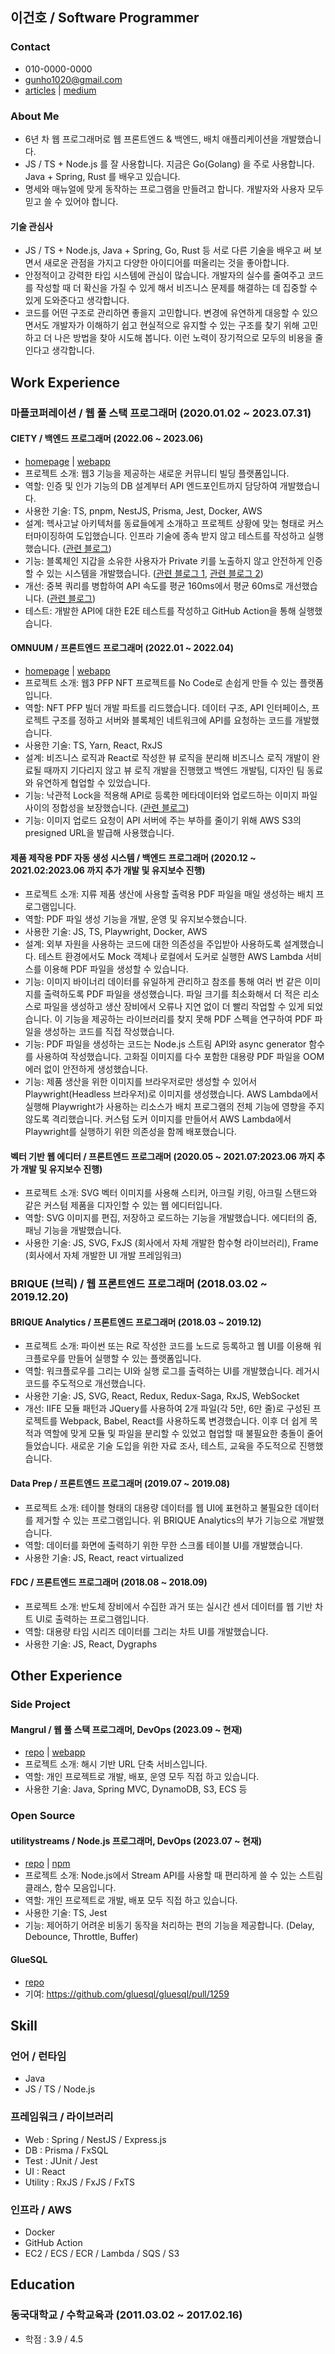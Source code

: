 ## 이건호 / Software Programmer

### Contact

- 010-0000-0000
- gunho1020@gmail.com
- [articles](https://github.com/daengdaengLee/articles) | [medium](https://medium.com/@daengdaenglee/lists)

### About Me

- 6년 차 웹 프로그래머로 웹 프론트엔드 & 백엔드, 배치 애플리케이션을 개발했습니다.
- JS / TS + Node.js 를 잘 사용합니다. 지금은 Go(Golang) 을 주로 사용합니다. Java + Spring, Rust 를 배우고 있습니다.
- 명세와 매뉴얼에 맞게 동작하는 프로그램을 만들려고 합니다. 개발자와 사용자 모두 믿고 쓸 수 있어야 합니다.

#### 기술 관심사

- JS / TS + Node.js, Java + Spring, Go, Rust 등 서로 다른 기술을 배우고 써 보면서 새로운 관점을 가지고 다양한 아이디어를 떠올리는 것을 좋아합니다.
- 안정적이고 강력한 타입 시스템에 관심이 많습니다.
  개발자의 실수를 줄여주고 코드를 작성할 때 더 확신을 가질 수 있게 해서 비즈니스 문제를 해결하는 데 집중할 수 있게 도와준다고 생각합니다.
- 코드를 어떤 구조로 관리하면 좋을지 고민합니다.
  변경에 유연하게 대응할 수 있으면서도 개발자가 이해하기 쉽고 현실적으로 유지할 수 있는 구조를 찾기 위해 고민하고 더 나은 방법을 찾아 시도해 봅니다.
  이런 노력이 장기적으로 모두의 비용을 줄인다고 생각합니다.

## Work Experience

### 마플코퍼레이션 / 웹 풀 스택 프로그래머 (2020.01.02 ~ 2023.07.31)

#### CIETY / 백엔드 프로그래머 (2022.06 ~ 2023.06)

- [homepage](https://www.ciety.xyz/) | [webapp](https://ciety.xyz/login)
- 프로젝트 소개: 웹3 기능을 제공하는 새로운 커뮤니티 빌딩 플랫폼입니다.
- 역할: 인증 및 인가 기능의 DB 설계부터 API 엔드포인트까지 담당하여 개발했습니다.
- 사용한 기술: TS, pnpm, NestJS, Prisma, Jest, Docker, AWS
- 설계: 헥사고날 아키텍처를 동료들에게 소개하고 프로젝트 상황에 맞는 형태로 커스터마이징하여 도입했습니다.
  인프라 기술에 종속 받지 않고 테스트를 작성하고 실행했습니다.
  ([관련 블로그](https://medium.com/@daengdaenglee/%ED%97%A5%EC%82%AC%EA%B3%A0%EB%82%A0-%EC%95%84%ED%82%A4%ED%85%8D%EC%B2%98-%ED%86%BA%EC%95%84%EB%B3%B4%EA%B8%B0-5bd7eebf9672))
- 기능: 블록체인 지갑을 소유한 사용자가 Private 키를 노출하지 않고 안전하게 인증할 수 있는 시스템을 개발했습니다.
  ([관련 블로그 1](https://medium.com/@daengdaenglee/%EC%95%88%EC%A0%84%ED%95%98%EA%B2%8C-%EC%9D%B4%EB%8D%94%EB%A6%AC%EC%9B%80-%EC%A7%80%EA%B0%91-%EC%A3%BC%EC%9D%B8-%EC%9D%B8%EC%A6%9D%ED%95%98%EA%B8%B0-63d8b37df0f0),
  [관련 블로그 2](https://medium.com/@daengdaenglee/%EB%AA%A8%EB%B0%94%EC%9D%BC-%EB%A9%94%ED%83%80%EB%A7%88%EC%8A%A4%ED%81%AC-%EC%95%B1%EC%9C%BC%EB%A1%9C-%EC%A7%80%EA%B0%91-%EC%A3%BC%EC%9D%B8-%EC%9D%B8%EC%A6%9D%ED%95%98%EA%B8%B0-8f10a34e7ed4))
- 개선: 중복 쿼리를 병합하여 API 속도를 평균 160ms에서 평균 60ms로 개선했습니다.
  ([관련 블로그](https://medium.com/@daengdaenglee/prisma-%EC%A1%B0%ED%9A%8C-%EC%B5%9C%EC%A0%81%ED%99%94-e17043266739))
- 테스트: 개발한 API에 대한 E2E 테스트를 작성하고 GitHub Action을 통해 실행했습니다.

#### OMNUUM / 프론트엔드 프로그래머 (2022.01 ~ 2022.04)

- [homepage](https://omnuum.io/) | [webapp](https://studio.omnuum.io/)
- 프로젝트 소개: 웹3 PFP NFT 프로젝트를 No Code로 손쉽게 만들 수 있는 플랫폼입니다.
- 역할: NFT PFP 빌더 개발 파트를 리드했습니다.
  데이터 구조, API 인터페이스, 프로젝트 구조를 정하고 서버와 블록체인 네트워크에 API를 요청하는 코드를 개발했습니다.
- 사용한 기술: TS, Yarn, React, RxJS
- 설계: 비즈니스 로직과 React로 작성한 뷰 로직을 분리해 비즈니스 로직 개발이 완료될 때까지 기다리지 않고 뷰 로직 개발을 진행했고
  백엔드 개발팀, 디자인 팀 동료와 유연하게 협업할 수 있었습니다.
- 기능: 낙관적 Lock을 적용해 API로 등록한 메타데이터와 업로드하는 이미지 파일 사이의 정합성을 보장했습니다.
  ([관련 블로그](https://medium.com/@daengdaenglee/%EB%82%99%EA%B4%80%EC%A0%81-lock-%ED%86%BA%EC%95%84%EB%B3%B4%EA%B8%B0-f9210bc1c7aa))
- 기능: 이미지 업로드 요청이 API 서버에 주는 부하를 줄이기 위해 AWS S3의 presigned URL을 발급해 사용했습니다.

#### 제품 제작용 PDF 자동 생성 시스템 / 백엔드 프로그래머 (2020.12 ~ 2021.02:2023.06 까지 추가 개발 및 유지보수 진행)

- 프로젝트 소개: 지류 제품 생산에 사용할 출력용 PDF 파일을 매일 생성하는 배치 프로그램입니다.
- 역할: PDF 파일 생성 기능을 개발, 운영 및 유지보수했습니다.
- 사용한 기술: JS, TS, Playwright, Docker, AWS
- 설계: 외부 자원을 사용하는 코드에 대한 의존성을 주입받아 사용하도록 설계했습니다.
  테스트 환경에서도 Mock 객체나 로컬에서 도커로 실행한 AWS Lambda 서비스를 이용해 PDF 파일을 생성할 수 있습니다.
- 기능: 이미지 바이너리 데이터를 유일하게 관리하고 참조를 통해 여러 번 같은 이미지를 출력하도록 PDF 파일을 생성했습니다.
  파일 크기를 최소화해서 더 적은 리소스로 파일을 생성하고 생산 장비에서 오류나 지연 없이 더 빨리 작업할 수 있게 되었습니다.
  이 기능을 제공하는 라이브러리를 찾지 못해 PDF 스펙을 연구하여 PDF 파일을 생성하는 코드를 직접 작성했습니다.
- 기능: PDF 파일을 생성하는 코드는 Node.js 스트림 API와 async generator 함수를 사용하여 작성했습니다.
  고화질 이미지를 다수 포함한 대용량 PDF 파일을 OOM 에러 없이 안전하게 생성했습니다.
- 기능: 제품 생산을 위한 이미지를 브라우저로만 생성할 수 있어서 Playwright(Headless 브라우저)로 이미지를 생성했습니다.
  AWS Lambda에서 실행해 Playwright가 사용하는 리소스가 배치 프로그램의 전체 기능에 영향을 주지 않도록 격리했습니다.
  커스텀 도커 이미지를 만들어서 AWS Lambda에서 Playwright를 실행하기 위한 의존성을 함께 배포했습니다.

#### 벡터 기반 웹 에디터 / 프론트엔드 프로그래머 (2020.05 ~ 2021.07:2023.06 까지 추가 개발 및 유지보수 진행)

- 프로젝트 소개: SVG 벡터 이미지를 사용해 스티커, 아크릴 키링, 아크릴 스탠드와 같은 커스텀 제품을 디자인할 수 있는 웹 에디터입니다.
- 역할: SVG 이미지를 편집, 저장하고 로드하는 기능을 개발했습니다. 에디터의 줌, 패닝 기능을 개발했습니다.
- 사용한 기술: JS, SVG, FxJS (회사에서 자체 개발한 함수형 라이브러리), Frame (회사에서 자체 개발한 UI 개발 프레임워크)

### BRIQUE (브릭) / 웹 프론트엔드 프로그래머 (2018.03.02 ~ 2019.12.20)

#### BRIQUE Analytics / 프론트엔드 프로그래머 (2018.03 ~ 2019.12)

- 프로젝트 소개: 파이썬 또는 R로 작성한 코드를 노드로 등록하고 웹 UI를 이용해 워크플로우를 만들어 실행할 수 있는 플랫폼입니다.
- 역할: 워크플로우를 그리는 UI와 실행 로그를 출력하는 UI를 개발했습니다. 레거시 코드를 주도적으로 개선했습니다.
- 사용한 기술: JS, SVG, React, Redux, Redux-Saga, RxJS, WebSocket
- 개선: IIFE 모듈 패턴과 JQuery를 사용하여 2개 파일(각 5만, 6만 줄)로 구성된 프로젝트를 Webpack, Babel, React를 사용하도록 변경했습니다.
  이후 더 쉽게 목적과 역할에 맞게 모듈 및 파일을 분리할 수 있었고 협업할 때 불필요한 충돌이 줄어들었습니다.
  새로운 기술 도입을 위한 자료 조사, 테스트, 교육을 주도적으로 진행했습니다.

#### Data Prep / 프론트엔드 프로그래머 (2019.07 ~ 2019.08)

- 프로젝트 소개: 테이블 형태의 대용량 데이터를 웹 UI에 표현하고 불필요한 데이터를 제거할 수 있는 프로그램입니다. 위 BRIQUE Analytics의 부가 기능으로 개발했습니다.
- 역할: 데이터를 화면에 출력하기 위한 무한 스크롤 테이블 UI를 개발했습니다.
- 사용한 기술: JS, React, react virtualized

#### FDC / 프론트엔드 프로그래머 (2018.08 ~ 2018.09)

- 프로젝트 소개: 반도체 장비에서 수집한 과거 또는 실시간 센서 데이터를 웹 기반 차트 UI로 출력하는 프로그램입니다.
- 역할: 대용량 타임 시리즈 데이터를 그리는 차트 UI를 개발했습니다.
- 사용한 기술: JS, React, Dygraphs

## Other Experience

### Side Project

#### Mangrul / 웹 풀 스택 프로그래머, DevOps (2023.09 ~ 현재)

- [repo](https://github.com/daengdaengLee/mangurl) | [webapp](https://mangurl.net/app)
- 프로젝트 소개: 해시 기반 URL 단축 서비스입니다.
- 역할: 개인 프로젝트로 개발, 배포, 운영 모두 직접 하고 있습니다.
- 사용한 기술: Java, Spring MVC, DynamoDB, S3, ECS 등

### Open Source

#### utilitystreams / Node.js 프로그래머, DevOps (2023.07 ~ 현재)

- [repo](https://github.com/daengdaengLee/utilitystreams) | [npm](https://www.npmjs.com/package/utilitystreams)
- 프로젝트 소개: Node.js에서 Stream API를 사용할 때 편리하게 쓸 수 있는 스트림 클래스, 함수 모음입니다.
- 역할: 개인 프로젝트로 개발, 배포 모두 직접 하고 있습니다.
- 사용한 기술: TS, Jest
- 기능: 제어하기 어려운 비동기 동작을 처리하는 편의 기능을 제공합니다. (Delay, Debounce, Throttle, Buffer)

#### GlueSQL

- [repo](https://github.com/gluesql/gluesql)
- 기여: https://github.com/gluesql/gluesql/pull/1259

## Skill

### 언어 / 런타임

- Java
- JS / TS / Node.js

### 프레임워크 / 라이브러리

- Web : Spring / NestJS / Express.js
- DB : Prisma / FxSQL
- Test : JUnit / Jest
- UI : React
- Utility : RxJS / FxJS / FxTS

### 인프라 / AWS

- Docker
- GitHub Action
- EC2 / ECS / ECR / Lambda / SQS / S3

## Education

### 동국대학교 / 수학교육과 (2011.03.02 ~ 2017.02.16)

- 학점 : 3.9 / 4.5
